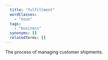 ```yaml
---
  title: "fulfillment"
  wordClasses:
    - "noun"
  tags:
    - "business"
  synonyms: []
  relatedTerms: []
---
```

The process of managing customer shipments.
